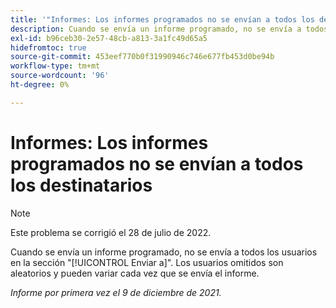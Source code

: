 ```yaml
---
title: '"Informes: Los informes programados no se envían a todos los destinatarios'
description: Cuando se envía un informe programado, no se envía a todos los usuarios del [!UICONTROL Enviar a] para obtener más información. Los usuarios omitidos son aleatorios y pueden variar cada vez que se envía el informe.
exl-id: b96ceb30-2e57-48cb-a813-3a1fc49d65a5
hidefromtoc: true
source-git-commit: 453eef770b0f31990946c746e677fb453d0be94b
workflow-type: tm+mt
source-wordcount: '96'
ht-degree: 0%

---
```


# Informes: Los informes programados no se envían a todos los destinatarios

>[!NOTE]
>
>Este problema se corrigió el 28 de julio de 2022.

Cuando se envía un informe programado, no se envía a todos los usuarios en la sección &quot;[!UICONTROL Enviar a]&quot;. Los usuarios omitidos son aleatorios y pueden variar cada vez que se envía el informe.

_Informe por primera vez el 9 de diciembre de 2021._
